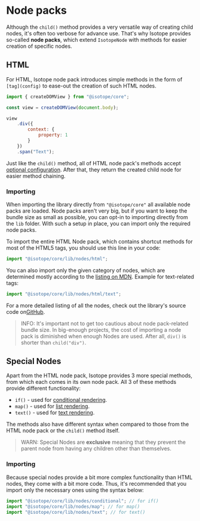 # Node packs

Although the `child()` method provides a very versatile way of creating child nodes, it's often too verbose for advance use. That's why Isotope provides so-called **node packs**, which extend `IsotopeNode` with methods for easier creation of specific nodes.

## HTML

For HTML, Isotope node pack introduces simple methods in the form of `[tag](config)` to ease-out the creation of such HTML nodes.

```javascript
import { createDOMView } from "@isotope/core";

const view = createDOMView(document.body);

view
    .div({
        context: {
            property: 1
        }
    })
    .span("Text");
```

Just like the `child()` method, all of HTML node pack's methods accept [optional configuration](./nodes.md). After that, they return the created child node for easier method chaining.

### Importing

When importing the library directly from `"@isotope/core"` all available node packs are loaded. Node packs aren't very big, but if you want to keep the bundle size as small as possible, you can opt-in to importing directly from the `lib` folder. With such a setup in place, you can import only the required node packs.

To import the entire HTML Node pack, which contains shortcut methods for most of the HTML5 tags, you should use this line in your code:

```javascript
import "@isotope/core/lib/nodes/html";
```

You can also import only the given category of nodes, which are determined mostly according to the [listing on MDN](https://developer.mozilla.org/en-US/docs/Web/HTML/Element). Example for text-related tags:

```javascript
import "@isotope/core/lib/nodes/html/text";
```

For a more detailed listing of all the nodes, check out the library's source code on[GitHub](https://github.com/Isotope-js/core).

> INFO: It's important not to get too cautious about node pack-related bundle size. In big-enough projects, the cost of importing a node pack is diminished when enough Nodes are used. After all, `div()` is shorter than `child("div")`.

## Special Nodes

Apart from the HTML node pack, Isotope provides 3 more special methods, from which each comes in its own node pack. All 3 of these methods provide different functionality:

- `if()` - used for [conditional rendering](./conditional-rendering.md).
- `map()` - used for [list rendering](./list-rendering.md).
- `text()` - used for [text rendering](./text-rendering.md).

The methods also have different syntax when compared to those from the HTML node pack or the `child()` method itself.

> WARN: Special Nodes are **exclusive** meaning that they prevent the parent node from having any children other than themselves.

### Importing

Because special nodes provide a bit more complex functionality than HTML nodes, they come with a bit more code. Thus, it's recommended that you import only the necessary ones using the syntax below:

```javascript
import "@isotope/core/lib/nodes/conditional"; // for if()
import "@isotope/core/lib/nodes/map"; // for map()
import "@isotope/core/lib/nodes/text"; // for text()
```
